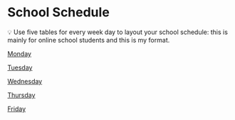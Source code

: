 # School Schedule

<aside>
💡 Use five tables for every week day to layout your school schedule: this is mainly for online school students and this is my format.

</aside>

[Monday](School%20Schedule%20f49c903fef1b4814a226c3fef1749763/Monday%203a7f3303b3cb4b0c9794c8461b27882e.csv)

[Tuesday](School%20Schedule%20f49c903fef1b4814a226c3fef1749763/Tuesday%20f6bfaa74caad412c830488609241c3a0.csv)

[Wednesday](School%20Schedule%20f49c903fef1b4814a226c3fef1749763/Wednesday%2013f2c47aa5c74fcc811dac32d18afa0e.csv)

[Thursday](School%20Schedule%20f49c903fef1b4814a226c3fef1749763/Thursday%205fccb43ae23846bfab30c24f3c41beed.csv)

[Friday](School%20Schedule%20f49c903fef1b4814a226c3fef1749763/Friday%20d66079fabde046e4930683a022ed0893.csv)